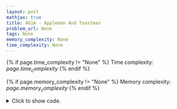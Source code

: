 ```yaml
---
layout: post
mathjax: true
title: 461A - Appleman And Toastman
problem_url: None
tags: None
memory_complexity: None
time_complexity: None
---
```




{% if page.time_complexity != "None" %}
Time complexity: ${{ page.time_complexity }}$
{% endif %}

{% if page.memory_complexity != "None" %}
Memory complexity: ${{ page.memory_complexity }}$
{% endif %}

<details>
<summary>
<p style="display:inline">Click to show code.</p>
</summary>
```cpp
{% raw %}
using namespace std;
using ll = long long;
int n;
int a[300010];
ll solve(void)
{
    ll ans = 0;
    ll w = 2;
    sort(a, a + n);
    for (int i = 0; i < n - 1; ++i)
    {
        ans += w * a[i];
        ++w;
    }
    return ans + (w - 1) * a[n - 1];
}
int main(void)
{
    cin >> n;
    for (int i = 0; i < n; ++i)
        cin >> a[i];
    cout << solve() << endl;
    return 0;
}

{% endraw %}
```
</details>

